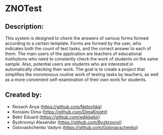 # ZNOTest

## Description:
This system is designed to check the answers of various forms formed according to a certain template. Forms are formed by the user, who indicates both the count of test tasks, and the correct answer to each of them.
The main users of the application are teachers of educational institutions who need to constantly check the work of students on the same sample. Also, potential users are students who are interested in automatically checking their work.
The goal is to create a project that simplifies the monotonous routine work of testing tasks by teachers, as well as a more convenient self-examination of their own work for students.

## Created by:
* Nosach Anya (https://github.com/Netochka)
* Koniaiev Dima (https://github.com/DimaKnight)
* Bekir Eduard (https://github.com/edikbekir)
* Byzkrovnyi Alexander (https://github.com/Byzkrovnyi)
* Golovashchenko Vadym (https://github.com/Golovacschenko)
